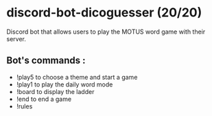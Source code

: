 # discord-bot-dicoguesser (20/20)

Discord bot that allows users to play the MOTUS word game with their server.

## Bot's commands :
- !play5 to choose a theme and start a game
- !play1 to play the daily word mode
- !board to display the ladder
- !end to end a game
- !rules

